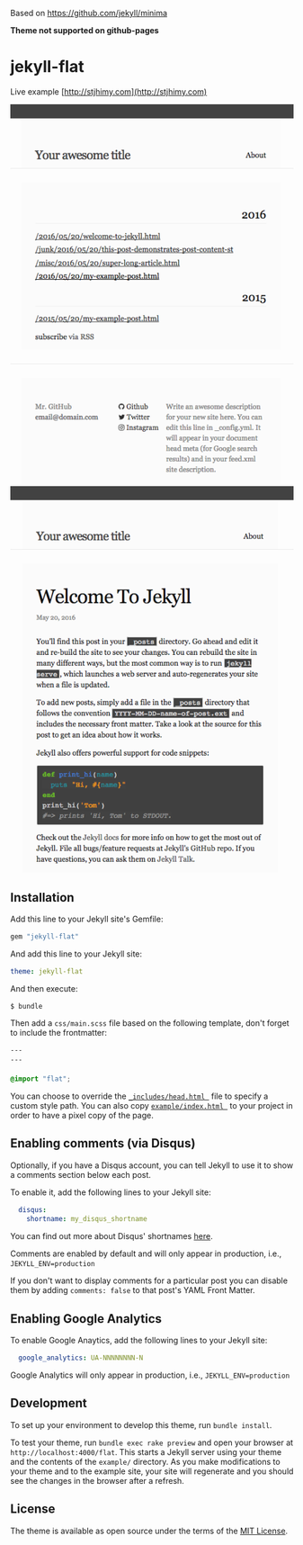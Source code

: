 Based on https://github.com/jekyll/minima

**Theme not supported on github-pages**


# jekyll-flat

Live example [http://stjhimy.com](http://stjhimy.com)

<p align="center">
  <img src="./screenshot_home.png">
  <img src="./screenshot_post.png">
</p>

## Installation

Add this line to your Jekyll site's Gemfile:

```ruby
gem "jekyll-flat"
```

And add this line to your Jekyll site:

```yaml
theme: jekyll-flat
```

And then execute:

    $ bundle
    
Then add a `css/main.scss` file based on the following template, don't forget to include the frontmatter:

```css
---
---

@import "flat";
```

You can choose to override the [`_includes/head.html `](_includes/head.html) file to specify a custom style path.
You can also copy [`example/index.html `](example/index.html) to your project in order to have a pixel copy of the page.

## Enabling comments (via Disqus)

Optionally, if you have a Disqus account, you can tell Jekyll to use it to show a comments section below each post.

To enable it, add the following lines to your Jekyll site:

```yaml
  disqus:
    shortname: my_disqus_shortname
```

You can find out more about Disqus' shortnames [here](https://help.disqus.com/customer/portal/articles/466208).

Comments are enabled by default and will only appear in production, i.e., `JEKYLL_ENV=production`

If you don't want to display comments for a particular post you can disable them by adding `comments: false` to that post's YAML Front Matter.

## Enabling Google Analytics

To enable Google Anaytics, add the following lines to your Jekyll site:

```yaml
  google_analytics: UA-NNNNNNNN-N
```

Google Analytics will only appear in production, i.e., `JEKYLL_ENV=production`

## Development

To set up your environment to develop this theme, run `bundle install`.

To test your theme, run `bundle exec rake preview` and open your browser at `http://localhost:4000/flat`. This starts a Jekyll server using your theme and the contents of the `example/` directory. As you make modifications to your theme and to the example site, your site will regenerate and you should see the changes in the browser after a refresh.

## License

The theme is available as open source under the terms of the [MIT License](http://opensource.org/licenses/MIT).
